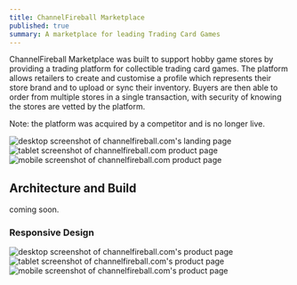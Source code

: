 ```yaml
---
title: ChannelFireball Marketplace
published: true
summary: A marketplace for leading Trading Card Games
---
```


ChannelFireball Marketplace was built to support hobby game stores by providing a trading platform for collectible trading card games.
The platform allows retailers to create and customise a profile which represents their store brand and to upload or sync their inventory.
Buyers are then able to order from multiple stores in a single transaction, with security of knowing the stores are vetted by the platform.

Note: the platform was acquired by a competitor and is no longer live.

<jc-gallery>
<jc-mockup type="desktop">
  <img title="desktop screenshot of channelfireball.com's landing page" src="/work-media/cfb-marketplace-desktop.png">
</jc-mockup><jc-mockup type="tablet">
  <img title="tablet screenshot of channelfireball.com  product page" src="/work-media/cfb-marketplace-tablet.png">
</jc-mockup><jc-mockup type="mobile">
   <img title="mobile screenshot of channelfireball.com product page" src="/work-media/cfb-marketplace-mobile.png">
</jc-mockup>
</jc-gallery>

## Architecture and Build

coming soon.

### Responsive Design

<jc-gallery>
<jc-mockup type="desktop">
  <img title="desktop screenshot of channelfireball.com's product page" src="/work-media/cfb-product-desktop.png">
</jc-mockup><jc-mockup type="tablet">
  <img title="tablet screenshot of channelfireball.com's product page" src="/work-media/cfb-product-tablet.png">
</jc-mockup><jc-mockup type="mobile">
   <img title="mobile screenshot of channelfireball.com's product page" src="/work-media/cfb-product-mobile.png">
</jc-mockup>
</jc-gallery>
